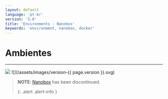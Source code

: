 ```yaml
---
layout: default
language: 'pt-br'
version: '5.0'
title: 'Environments - Nanobox'
keywords: 'environment, nanobox, docker'
---
```


# Ambientes
- - -
![](/assets/images/document-status-stable-success.svg) ![](/assets/images/version-{{ page.version }}.svg)

> **NOTE**: [Nanobox][nanobox] has been discontinued. 
> 
> {: .alert .alert-info }

[nanobox]: https://nanobox.io
